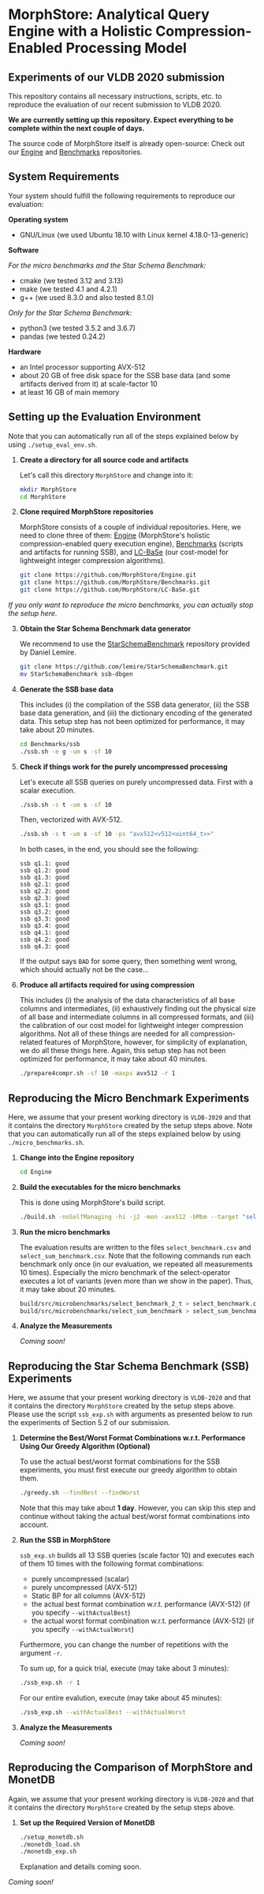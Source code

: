 # MorphStore: Analytical Query Engine with a Holistic Compression-Enabled Processing Model
## Experiments of our VLDB 2020 submission

This repository contains all necessary instructions, scripts, etc. to reproduce the evaluation of our recent submission to VLDB 2020.

**We are currently setting up this repository. Expect everything to be complete within the next couple of days.**

The source code of MorphStore itself is already open-source: Check out our [Engine](https://github.com/MorphStore/Engine) and [Benchmarks](https://github.com/MorphStore/Benchmarks) repositories.

## System Requirements

Your system should fulfill the following requirements to reproduce our evaluation:

**Operating system**

- GNU/Linux (we used Ubuntu 18.10 with Linux kernel 4.18.0-13-generic)

**Software**

*For the micro benchmarks and the Star Schema Benchmark:*
- cmake (we tested 3.12 and 3.13)
- make (we tested 4.1 and 4.2.1)
- g++ (we used 8.3.0 and also tested 8.1.0)

*Only for the Star Schema Benchmark:*
- python3 (we tested 3.5.2 and 3.6.7)
- pandas (we tested 0.24.2)

**Hardware**
- an Intel processor supporting AVX-512
- about 20 GB of free disk space for the SSB base data (and some artifacts derived from it) at scale-factor 10
- at least 16 GB of main memory

## Setting up the Evaluation Environment

Note that you can automatically run all of the steps explained below by using `./setup_eval_env.sh`.

1. **Create a directory for all source code and artifacts**
   
   Let's call this directory `MorphStore` and change into it:

   ```bash
   mkdir MorphStore
   cd MorphStore
   ```
   
2. **Clone required MorphStore repositories**
   
   MorphStore consists of a couple of individual repositories.
   Here, we need to clone three of them: [Engine](https://github.com/MorphStore/Engine) (MorphStore's holistic compression-enabled query execution engine), [Benchmarks](https://github.com/MorphStore/Benchmarks) (scripts and artifacts for running SSB), and [LC-BaSe](https://github.com/MorphStore/LC-BaSe) (our cost-model for lightweight integer compression algorithms).
   
   ```bash
   git clone https://github.com/MorphStore/Engine.git
   git clone https://github.com/MorphStore/Benchmarks.git
   git clone https://github.com/MorphStore/LC-BaSe.git
   ```
   
*If you only want to reproduce the micro benchmarks, you can actually stop the setup here.*
   
3. **Obtain the Star Schema Benchmark data generator**
   
   We recommend to use the [StarSchemaBenchmark](https://github.com/lemire/StarSchemaBenchmark) repository provided by Daniel Lemire.
   
   ```bash
   git clone https://github.com/lemire/StarSchemaBenchmark.git
   mv StarSchemaBenchmark ssb-dbgen
   ```
   
4. **Generate the SSB base data**

   This includes (i) the compilation of the SSB data generator, (ii) the SSB base data generation, and (iii) the dictionary encoding of the generated data.
   This setup step has not been optimized for performance, it may take about 20 minutes.
   
   ```bash
   cd Benchmarks/ssb
   ./ssb.sh -e g -um s -sf 10
   ```
   
5. **Check if things work for the purely uncompressed processing**
   
   Let's execute all SSB queries on purely uncompressed data.
   First with a scalar execution.
   
   ```bash
   ./ssb.sh -s t -um s -sf 10
   ```
   
   Then, vectorized with AVX-512.
   
   ```bash
   ./ssb.sh -s t -um s -sf 10 -ps "avx512<v512<uint64_t>>"
   ```
   
   In both cases, in the end, you should see the following:
   
   ```
   ssb q1.1: good
   ssb q1.2: good
   ssb q1.3: good
   ssb q2.1: good
   ssb q2.2: good
   ssb q2.3: good
   ssb q3.1: good
   ssb q3.2: good
   ssb q3.3: good
   ssb q3.4: good
   ssb q4.1: good
   ssb q4.2: good
   ssb q4.3: good
   ```
   
   If the output says `BAD` for some query, then something went wrong, which should actually not be the case...
   
4. **Produce all artifacts required for using compression**
   
   This includes (i) the analysis of the data characteristics of all base columns and intermediates, (ii) exhaustively finding out the physical size of all base and intermediate columns in all compressed formats, and (iii) the calibration of our cost model for lightweight integer compression algorithms.
   Not all of these things are needed for all compression-related features of MorphStore, however, for simplicity of explanation, we do all these things here.
   Again, this setup step has not been optimized for performance, it may take about 40 minutes.
   
   ```bash
   ./prepare4compr.sh -sf 10 -maxps avx512 -r 1
   ```

## Reproducing the Micro Benchmark Experiments

Here, we assume that your present working directory is `VLDB-2020` and that it contains the directory `MorphStore` created by the setup steps above.
Note that you can automatically run all of the steps explained below by using `./micro_benchmarks.sh`.

1. **Change into the Engine repository**
   
   ```bash
   cd Engine
   ```

2. **Build the executables for the micro benchmarks**

   This is done using MorphStore's build script.
   
   ```bash
   ./build.sh -noSelfManaging -hi -j2 -mon -avx512 -bMbm --target "select_benchmark_2_t select_sum_benchmark"
   ```
   
3. **Run the micro benchmarks**

   The evaluation results are written to the files `select_benchmark.csv` and `select_sum_benchmark.csv`.
   Note that the following commands run each benchmark only once (in our evaluation, we repeated all measurements 10 times).
   Especially the micro benchmark of the select-operator executes a lot of variants (even more than we show in the paper).
   Thus, it may take about 20 minutes.
   
   ```bash
   build/src/microbenchmarks/select_benchmark_2_t > select_benchmark.csv
   build/src/microbenchmarks/select_sum_benchmark > select_sum_benchmark.csv
   ```
   
4. **Analyze the Measurements**
   
   *Coming soon!*

## Reproducing the Star Schema Benchmark (SSB) Experiments

Here, we assume that your present working directory is `VLDB-2020` and that it contains the directory `MorphStore` created by the setup steps above.
Please use the script `ssb_exp.sh` with arguments as presented below to run the experiments of Section 5.2 of our submission.

1. **Determine the Best/Worst Format Combinations w.r.t. Performance Using Our Greedy Algorithm (Optional)**

   To use the actual best/worst format combinations for the SSB experiments, you must first execute our greedy algorithm to obtain them.

   ```bash
   ./greedy.sh --findBest --findWorst
   ```

   Note that this may take about **1 day**.
   However, you can skip this step and continue without taking the actual best/worst format combinations into account.

2. **Run the SSB in MorphStore**

   `ssb_exp.sh` builds all 13 SSB queries (scale factor 10) and executes each of them 10 times with the following format combinations:

   - purely uncompressed (scalar)
   - purely uncompressed (AVX-512)
   - Static BP for all columns (AVX-512)
   - the actual best format combination w.r.t. performance (AVX-512) (if you specify `--withActualBest`)
   - the actual worst format combination w.r.t. performance (AVX-512) (if you specify `--withActualWorst`)

   Furthermore, you can change the number of repetitions with the argument `-r`.

   To sum up, for a quick trial, execute (may take about 3 minutes):

   ```bash
   ./ssb_exp.sh -r 1
   ```

   For our entire evalution, execute (may take about 45 minutes):

   ```bash
   ./ssb_exp.sh --withActualBest --withActualWorst
   ```

3. **Analyze the Measurements**

   *Coming soon!*

##  Reproducing the Comparison of MorphStore and MonetDB

Again, we assume that your present working directory is `VLDB-2020` and that it contains the directory `MorphStore` created by the setup steps above.

1. **Set up the Required Version of MonetDB**

   ```bash
   ./setup_monetdb.sh
   ./monetdb_load.sh
   ./monetdb_exp.sh
   ```

   Explanation and details coming soon.

*Coming soon!*
